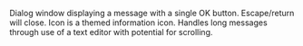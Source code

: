 Dialog window displaying a message with a single OK button. Escape/return will close. Icon is a themed information icon.
Handles long messages through use of a text editor with potential for scrolling.